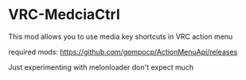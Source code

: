 # VRC-MedciaCtrl
 
This mod allows you to use media key shortcuts in VRC action menu

required mods:
https://github.com/gompocp/ActionMenuApi/releases

Just experimenting with melonloader don't expect much

